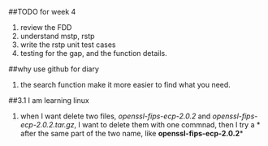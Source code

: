 ##TODO for week 4
1. review the FDD
2. understand mstp, rstp
3. write the rstp unit test cases
4. testing for the gap, and the function details.


##why use github for diary
1. the search function make it more easier to find what you need.

##3.1 I am learning linux
1. when I want delete two files, *openssl-fips-ecp-2.0.2* and *openssl-fips-ecp-2.0.2.tar.gz*, I want to delete them with one commnad, then I try a * after the same part of the two name, like **openssl-fips-ecp-2.0.2***
